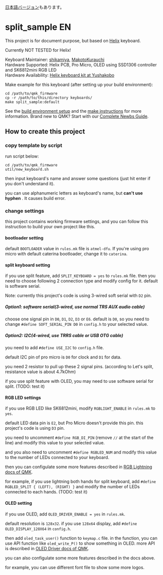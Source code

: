 [日本語バージョン](readme_ja.md)もあります。

# split_sample EN

This project is for document purpose, but based on [Helix](https://github.com/MakotoKurauchi/helix/) keyboard.

Currently NOT TESTED for Helix!

Keyboard Maintainer: [shikamiya](https://github.com/shikamiya), [MakotoKurauchi](https://github.com/MakotoKurauchi)  
Hardware Supported: Helix PCB, Pro Micro, OLED using SSD1306 controller and SK6812mini RGB LED  
Hardware Availability: [Helix keyboard kit at Yushakobo](https://yushakobo.jp/shop/helix-keyboard-kit/)

Make example for this keyboard (after setting up your build environment):
     
    cd /path/to/qmk_firmware
    cp -r /path/to/this/directory keyboards/
    make split_sample:default

See the [build environment setup](https://docs.qmk.fm/#/getting_started_build_tools) and the [make instructions](https://docs.qmk.fm/#/getting_started_make_guide) for more information. Brand new to QMK? Start with our [Complete Newbs Guide](https://docs.qmk.fm/#/newbs).

## How to create this project

### copy template by script

run script below:

    cd /path/to/qmk_firmware
    util/new_keyboard.sh

then input keyboard's name and answer some questions (just hit enter if you don't understand it).

you can use alphanumeric letters as keyboard's name, but **can't use hyphen** . It causes build error.

### change settings

this project contains working firmware settings, and you can follow this instruction to build your own project like this.

#### bootloader setting

default `BOOTLOADER` value in `rules.mk` file is `atmel-dfu`. If you're using pro micro with default caterina bootloader, change it to `caterina`.

#### split keyboard setting

if you use split feature, add `SPLIT_KEYBOARD = yes` to `rules.mk` file. then you need to choose following 2 connection type and modify config for it. default is software serial.

Note: currently this project's code is using 3-wired soft serial with `D2` pin.

##### Option1: software serial(3-wired, use normal TRS AUX audio cable)

choose one signal pin in `D0`, `D1`, `D2`, `D3` or `E6`. default is `D0`, so you need to change `#define SOFT_SERIAL_PIN D0` in `config.h` to your selected value.

##### Option2: I2C(4-wired, use TRRS cable or USB OTG cable)

you need to add `#define USE_I2C` to `config.h` file.

default I2C pin of pro micro is `D0` for clock and `D1` for data.

you need 2 resistor to pull up these 2 signal pins. (according to Let's split, resistance value is about 4.7kOhm)

if you use split feature with OLED, you may need to use software serial for split. (TODO: test it)

#### RGB LED settings

if you use RGB LED like SK6812mini, modify `RGBLIGHT_ENABLE` in `rules.mk` to `yes`.

default LED data pin is `E2`, but Pro Micro doesn't provide this pin. this project's code is using `D3` pin.

you need to uncomment `#define RGB_DI_PIN` (remove `//` at the start of the line) and modify this value to your selected value.

and you also need to uncomment `#define RGBLED_NUM` and modify this value to the number of LEDs connected to your keyboard.

then you can configulate some more features described in [RGB Lightning docs of QMK](https://beta.docs.qmk.fm/features/feature_rgblight).

for example, if you use lightning both hands for split keyboard, add `#define RGBLED_SPLIT { (LEFT), (RIGHT) }` and modify the number of LEDs connected to each hands. (TODO: test it)

#### OLED setting

if you use OLED, add `OLED_DRIVER_ENABLE = yes` in `rules.mk`.

default resolution is `128x32`. if you use `128x64` display, add `#define OLED_DISPLAY_128X64` in `config.h`.

then add `oled_task_user()` function to `keymap.c` file. in the function, you can use API function like `oled_write_P()` to show something in OLED. more API is described in  [OLED Driver docs of QMK](https://beta.docs.qmk.fm/features/feature_oled_driver).

you can also configulate some more features described in the docs above.

for example, you can use different font file to show some more logos.
